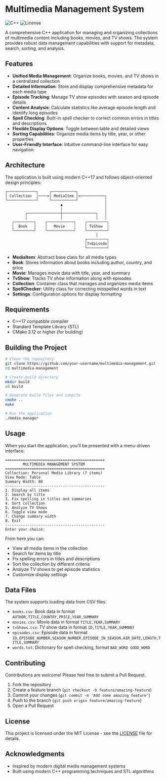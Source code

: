 # Multimedia Management System

![C++](https://img.shields.io/badge/C++-17-blue.svg)
![License](https://img.shields.io/badge/license-MIT-green.svg)

A comprehensive C++ application for managing and organizing collections of multimedia content including books, movies, and TV shows. The system provides robust data management capabilities with support for metadata, search, sorting, and analysis.

## Features

- **Unified Media Management**: Organize books, movies, and TV shows in a centralized collection
- **Detailed Information**: Store and display comprehensive metadata for each media type
- **Episode Tracking**: Manage TV show episodes with season and episode details
- **Content Analysis**: Calculate statistics like average episode length and identify long episodes
- **Spell Checking**: Built-in spell checker to correct common errors in titles and descriptions
- **Flexible Display Options**: Toggle between table and detailed views
- **Sorting Capabilities**: Organize media items by title, year, or other properties
- **User-Friendly Interface**: Intuitive command-line interface for easy navigation

## Architecture

The application is built using modern C++17 and follows object-oriented design principles:

```
┌─────────────┐     ┌───────────┐
│ Collection  │────>│ MediaItem │<───────────┐
└─────────────┘     └───────────┘            │
                         ▲                   │
                         │                   │
         ┌───────────────┼───────────────┐   │
         │               │               │   │
   ┌─────────┐    ┌────────────┐    ┌─────────┐
   │  Book   │    │   Movie    │    │ TvShow  │
   └─────────┘    └────────────┘    └─────────┘
                                         │
                                    ┌─────────┐
                                    │TvEpisode│
                                    └─────────┘
```

- **MediaItem**: Abstract base class for all media types
- **Book**: Stores information about books including author, country, and price
- **Movie**: Manages movie data with title, year, and summary
- **TvShow**: Tracks TV show information along with episodes
- **Collection**: Container class that manages and organizes media items
- **SpellChecker**: Utility class for correcting misspelled words in text
- **Settings**: Configuration options for display formatting

## Requirements

- C++17 compatible compiler
- Standard Template Library (STL)
- CMake 3.12 or higher (for building)

## Building the Project

```bash
# Clone the repository
git clone https://github.com/your-username/multimedia-management.git
cd multimedia-management

# Create build directory
mkdir build
cd build

# Generate build files and compile
cmake ..
make

# Run the application
./media_manager
```

## Usage

When you start the application, you'll be presented with a menu-driven interface:

```
=============================================
        MULTIMEDIA MANAGEMENT SYSTEM        
=============================================
Collection: Personal Media Library (7 items)
View Mode: Table
Summary Width: 80
---------------------------------------------
1. Display all items
2. Search by title
3. Fix spelling in titles and summaries
4. Sort collection
5. Analyze TV Shows
6. Toggle view mode
7. Change summary width
0. Exit
---------------------------------------------
Enter your choice:
```

From here you can:
- View all media items in the collection
- Search for items by title
- Fix spelling errors in titles and descriptions
- Sort the collection by different criteria
- Analyze TV shows to get episode statistics
- Customize display settings

## Data Files

The system supports loading data from CSV files:

- `books.csv`: Book data in format `AUTHOR,TITLE,COUNTRY,PRICE,YEAR,SUMMARY`
- `movies.csv`: Movie data in format `TITLE,YEAR,SUMMARY`
- `tvShows.csv`: TV show data in format `ID,TITLE,YEAR,SUMMARY`
- `episodes.csv`: Episode data in format `ID,EPISODE_NUMBER,SEASON_NUMBER,EPISODE_IN_SEASON,AIR_DATE,LENGTH,TITLE,SUMMARY`
- `words.txt`: Dictionary for spell checking, format `BAD_WORD GOOD_WORD`

## Contributing

Contributions are welcome! Please feel free to submit a Pull Request.

1. Fork the repository
2. Create a feature branch (`git checkout -b feature/amazing-feature`)
3. Commit your changes (`git commit -m 'Add some amazing feature'`)
4. Push to the branch (`git push origin feature/amazing-feature`)
5. Open a Pull Request

## License

This project is licensed under the MIT License - see the [LICENSE](LICENSE) file for details.

## Acknowledgments

- Inspired by modern digital media management systems
- Built using modern C++ programming techniques and STL algorithms
